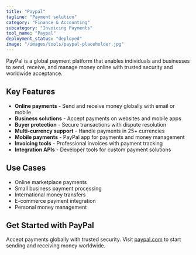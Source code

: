 ```yaml
---
title: "Paypal"
tagline: "Payment solution"
category: "Finance & Accounting"
subcategory: "Invoicing Payments"
tool_name: "Paypal"
deployment_status: "deployed"
image: "/images/tools/paypal-placeholder.jpg"
---
```

PayPal is a global payment platform that enables individuals and businesses to send, receive, and manage money online with trusted security and worldwide acceptance.

## Key Features

- **Online payments** - Send and receive money globally with email or mobile
- **Business solutions** - Accept payments on websites and mobile apps
- **Buyer protection** - Secure transactions with dispute resolution
- **Multi-currency support** - Handle payments in 25+ currencies
- **Mobile payments** - PayPal app for payments and money management
- **Invoicing tools** - Professional invoices with payment tracking
- **Integration APIs** - Developer tools for custom payment solutions

## Use Cases

- Online marketplace payments
- Small business payment processing
- International money transfers
- E-commerce payment integration
- Personal money management

## Get Started with PayPal

Accept payments globally with trusted security. Visit [paypal.com](https://www.paypal.com) to start sending and receiving money worldwide.
